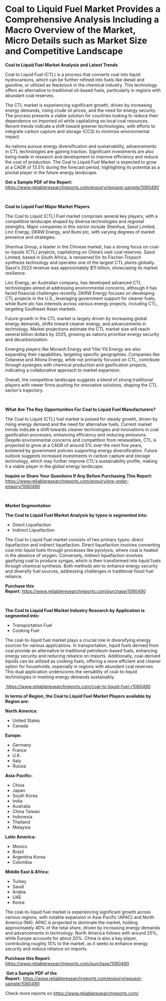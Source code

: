 <p><h1>Coal to Liquid Fuel Market Provides a Comprehensive Analysis Including a Macro Overview of the Market, Micro Details such as Market Size and Competitive Landscape</h1></p><p><strong>Coal to Liquid Fuel Market Analysis and Latest Trends</strong></p>
<p><p>Coal to Liquid Fuel (CTL) is a process that converts coal into liquid hydrocarbons, which can be further refined into fuels like diesel and gasoline, or utilized as feedstock in the chemical industry. This technology offers an alternative to traditional oil-based fuels, particularly in regions with abundant coal reserves.</p><p>The CTL market is experiencing significant growth, driven by increasing energy demands, rising crude oil prices, and the need for energy security. The process presents a viable solution for countries looking to reduce their dependence on imported oil while capitalizing on local coal resources. Recent trends indicate a shift toward greener technologies, with efforts to integrate carbon capture and storage (CCS) to minimize environmental impact.</p><p>As nations pursue energy diversification and sustainability, advancements in CTL technologies are gaining traction. Significant investments are also being made in research and development to improve efficiency and reduce the cost of production. The Coal to Liquid Fuel Market is expected to grow at a CAGR of 13.5% during the forecast period, highlighting its potential as a pivotal player in the future energy landscape.</p></p>
<p><strong>Get a Sample PDF of the Report:&nbsp;</strong> <a href="https://www.reliableresearchreports.com/enquiry/request-sample/1060490?utm_campaign=3355&utm_medium=2&utm_source=Github&utm_content=ia&utm_term=22032025&utm_id=coal-to-liquid-fuel">https://www.reliableresearchreports.com/enquiry/request-sample/1060490</a></p>
<p>&nbsp;</p>
<p><strong>Coal to Liquid Fuel Major Market Players</strong></p>
<p><p>The Coal to Liquid (CTL) Fuel market comprises several key players, with a competitive landscape shaped by diverse technologies and regional strengths. Major companies in this sector include Shenhua, Sasol Limited, Linc Energy, DKRW Energy, and Bumi plc, with varying degrees of market presence and strategies.</p><p>Shenhua Group, a leader in the Chinese market, has a strong focus on coal-to-liquids (CTL) projects, capitalizing on China’s vast coal reserves. Sasol Limited, based in South Africa, is renowned for its Fischer-Tropsch synthesis technology and operates one of the largest CTL plants globally. Sasol's 2023 revenue was approximately $11 billion, showcasing its market resilience.</p><p>Linc Energy, an Australian company, has developed advanced CTL technologies aimed at addressing environmental concerns, although it has faced financial challenges recently. DKRW Energy focuses on developing CTL projects in the U.S., leveraging government support for cleaner fuels, while Bumi plc has interests across various energy projects, including CTL, targeting Southeast Asian markets.</p><p>Future growth in the CTL market is largely driven by increasing global energy demands, shifts toward cleaner energy, and advancements in technology. Market projections estimate the CTL market size will reach several billion dollars by 2025, growing as nations prioritize energy security and decarbonization.</p><p>Emerging players like Monash Energy and Yitai Yili Energy are also expanding their capabilities, targeting specific geographies. Companies like Celanese and Altona Energy, while not primarily focused on CTL, contribute through synergies with chemical production and gasification projects, indicating a collaborative approach to market expansion.</p><p>Overall, the competitive landscape suggests a blend of strong traditional players with newer firms pushing for innovative solutions, shaping the CTL sector's trajectory.</p></p>
<p>&nbsp;</p>
<p><strong>What Are The Key Opportunities For Coal to Liquid Fuel Manufacturers?</strong></p>
<p><p>The Coal to Liquid (CTL) fuel market is poised for steady growth, driven by rising energy demand and the need for alternative fuels. Current market trends indicate a shift towards cleaner technologies and innovations in coal gasification processes, enhancing efficiency and reducing emissions. Despite environmental concerns and competition from renewables, CTL is projected to grow at a CAGR of around 5% over the next five years, bolstered by government policies supporting energy diversification. Future outlook suggests increased investments in carbon capture and storage technology, which may further improve CTL's sustainability profile, making it a viable player in the global energy landscape.</p></p>
<p><strong>Inquire or Share Your Questions If Any Before Purchasing This Report:</strong> <a href="https://www.reliableresearchreports.com/enquiry/pre-order-enquiry/1060490?utm_campaign=3355&utm_medium=2&utm_source=Github&utm_content=ia&utm_term=22032025&utm_id=coal-to-liquid-fuel">https://www.reliableresearchreports.com/enquiry/pre-order-enquiry/1060490</a></p>
<p>&nbsp;</p>
<p><strong>Market Segmentation</strong></p>
<p><strong>The Coal to Liquid Fuel Market Analysis by types is segmented into:</strong></p>
<p><ul><li>Direct Liquefaction</li><li>Indirect Liquefaction</li></ul></p>
<p><p>The Coal to Liquid Fuel market consists of two primary types: direct liquefaction and indirect liquefaction. Direct liquefaction involves converting coal into liquid fuels through processes like pyrolysis, where coal is heated in the absence of oxygen. Conversely, indirect liquefaction involves gasifying coal to produce syngas, which is then transformed into liquid fuels through chemical synthesis. Both methods aim to enhance energy security and diversify fuel sources, addressing challenges in traditional fossil fuel reliance.</p></p>
<p><strong>Purchase this Report:&nbsp;</strong><a href="https://www.reliableresearchreports.com/purchase/1060490?utm_campaign=3355&utm_medium=2&utm_source=Github&utm_content=ia&utm_term=22032025&utm_id=coal-to-liquid-fuel">https://www.reliableresearchreports.com/purchase/1060490</a></p>
<p>&nbsp;</p>
<p><strong>The Coal to Liquid Fuel Market Industry Research by Application is segmented into:</strong></p>
<p><ul><li>Transportation Fuel</li><li>Cooking Fuel</li></ul></p>
<p><p>The coal-to-liquid fuel market plays a crucial role in diversifying energy sources for various applications. In transportation, liquid fuels derived from coal provide an alternative to traditional petroleum-based fuels, enhancing energy security and reducing reliance on imports. Additionally, coal-derived liquids can be utilized as cooking fuels, offering a more efficient and cleaner option for households, especially in regions with abundant coal reserves. This dual application underscores the versatility of coal-to-liquid technologies in meeting energy demands sustainably.</p></p>
<p><a href="https://www.reliableresearchreports.com/coal-to-liquid-fuel-r1060490?utm_campaign=3355&utm_medium=2&utm_source=Github&utm_content=ia&utm_term=22032025&utm_id=coal-to-liquid-fuel">&nbsp;https://www.reliableresearchreports.com/coal-to-liquid-fuel-r1060490</a></p>
<p><strong>In terms of Region, the Coal to Liquid Fuel Market Players available by Region are:</strong></p>
<p>
    <p> <strong> North America: </strong>
        <ul>
            <li>United States</li>
            <li>Canada</li>
        </ul>
        </p> 
    <p> <strong> Europe: </strong>
        <ul>
            <li>Germany</li>
            <li>France</li>
            <li>U.K.</li>
            <li>Italy</li>
            <li>Russia</li>
        </ul>
        </p> 
    <p> <strong> Asia-Pacific: </strong>
        <ul>
            <li>China</li>
            <li>Japan</li>
            <li>South Korea</li>
            <li>India</li>
            <li>Australia</li>
            <li>China Taiwan</li>
            <li>Indonesia</li>
            <li>Thailand</li>
            <li>Malaysia</li>
        </ul>
        </p> 
    <p> <strong> Latin America: </strong>
        <ul>
            <li>Mexico</li>
            <li>Brazil</li>
            <li>Argentina Korea</li>
            <li>Colombia</li>
        </ul>
        </p> 
    <p> <strong> Middle East & Africa: </strong>
        <ul>
            <li>Turkey</li>
            <li>Saudi</li>
            <li>Arabia</li>
            <li>UAE</li>
            <li>Korea</li>
        </ul>
    </p>
    </p>
<p><p>The coal-to-liquid fuel market is experiencing significant growth across various regions, with notable expansion in Asia-Pacific (APAC) and North America (NA). APAC is projected to dominate the market, holding approximately 40% of the total share, driven by increasing energy demands and advancements in technology. North America follows with around 25%, while Europe accounts for about 20%. China is also a key player, contributing roughly 15% to the market, as it seeks to enhance energy security and reduce reliance on imports.</p></p>
<p><strong>Purchase this Report: </strong><a href="https://www.reliableresearchreports.com/purchase/1060490?utm_campaign=3355&utm_medium=2&utm_source=Github&utm_content=ia&utm_term=22032025&utm_id=coal-to-liquid-fuel">https://www.reliableresearchreports.com/purchase/1060490</a></p>
<p>&nbsp;<strong>Get a Sample PDF of the Report:&nbsp;&nbsp;</strong><a href="https://www.reliableresearchreports.com/enquiry/request-sample/1060490?utm_campaign=3355&utm_medium=2&utm_source=Github&utm_content=ia&utm_term=22032025&utm_id=coal-to-liquid-fuel">https://www.reliableresearchreports.com/enquiry/request-sample/1060490</a></p>
<p><strong></strong></p>
<p>Check more reports on <a href="https://www.reliableresearchreports.com/?utm_campaign=3355&utm_medium=2&utm_source=Github&utm_content=ia&utm_term=22032025&utm_id=coal-to-liquid-fuel">https://www.reliableresearchreports.com/</a></p>